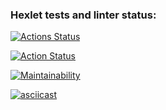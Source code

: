 ### Hexlet tests and linter status:
[![Actions Status](https://github.com/sonanor/python-project-lvl2/workflows/hexlet-check/badge.svg)](https://github.com/sonanor/python-project-lvl2/actions)

[![Action Status](https://github.com/sonanor/python-project-lvl2/workflows/PythonCI/badge.svg)](https://github.com/sonanor/python-project-lvl2/actions)

[![Maintainability](https://api.codeclimate.com/v1/badges/1301ae6fd11c6b89cc47/maintainability)](https://codeclimate.com/github/sonanor/python-project-lvl2/maintainability)

[![asciicast](https://asciinema.org/a/IfAsQWsKL8TQ6j4Ra8YiKCa3k.svg)](https://asciinema.org/a/IfAsQWsKL8TQ6j4Ra8YiKCa3k)